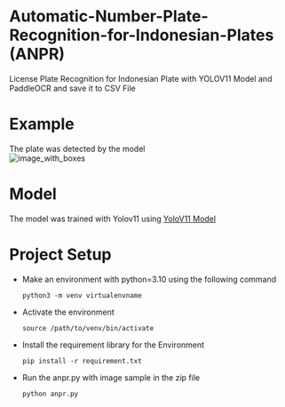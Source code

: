 # Automatic-Number-Plate-Recognition-for-Indonesian-Plates (ANPR)
 License Plate Recognition for Indonesian Plate with YOLOV11 Model and PaddleOCR and save it to CSV File

# Example
The plate was detected by the model <br />
![image_with_boxes](https://github.com/user-attachments/assets/6d0f3f10-4b5d-4fdb-abee-6edd2b6e7336)

# Model
The model was trained with Yolov11 using [YoloV11 Model](https://universe.roboflow.com/roboflow-universe-projects/license-plate-recognition-rxg4e/dataset/4)

# Project Setup
 - Make an environment with python=3.10 using the following command <br />
   ```
   python3 -m venv virtualenvname
   ```
  
 - Activate the environment <br />
   ```
   source /path/to/venv/bin/activate
   ```
  
- Install the requirement library for the Environment <br />
   ```
   pip install -r requirement.txt
   ```
  
- Run the anpr.py with image sample in the zip file <br />
  ```
  python anpr.py
  ```
